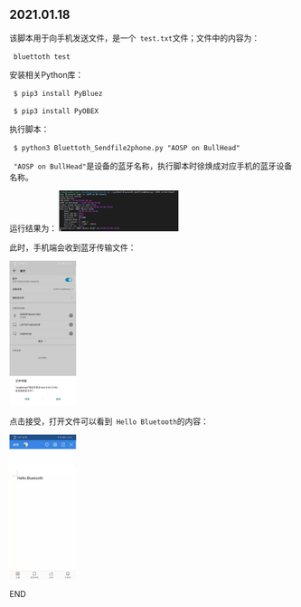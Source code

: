 ## 2021.01.18

该脚本用于向手机发送文件，是一个` test.txt`文件；文件中的内容为：

` bluettoth test`   

安装相关Python库：

` $ pip3 install PyBluez`

` $ pip3 install PyOBEX`

执行脚本：

` $ python3 Bluettoth_Sendfile2phone.py "AOSP on BullHead"`

` "AOSP on BullHead"`是设备的蓝牙名称，执行脚本时徐焕成对应手机的蓝牙设备名称。

运行结果为：
<img src="https://github.com/Yinke7/Python/blob/main/Image/execute%20script.jpg" style="zoom:25%;" />

此时，手机端会收到蓝牙传输文件：

<img src="https://github.com/Yinke7/Python/blob/main/Image/recieve%20request.jpg" style="zoom:25%;" />

点击接受，打开文件可以看到` Hello Bluetooth`的内容：

<img src="https://github.com/Yinke7/Python/blob/main/Image/context.jpg" style="zoom:25%;" />

END





